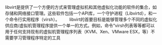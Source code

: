 libvirt是提供了一个方便的方式来管理虚拟机和其他虚拟化功能的软件的集合，如存储和网络接口管理。这些软件包括一个API库，一个守护进程（Libvirtd），和一个命令行实用程序（virsh）。
　　libvirt的首要目标是能够管理多个不同的虚拟化供应商/虚拟机管理程序提供一个单一的方式。例如，命令“virsh列表等等都可以用于任何支持现有的虚拟机管理程序列表（KVM、Xen、VMware ESX，等）不需要学习管理程序特定的工具
